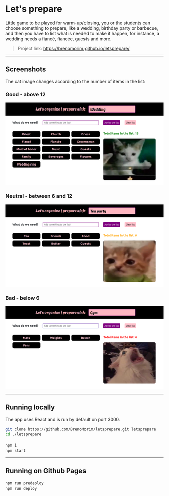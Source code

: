 # Let's prepare

Little game to be played for warm-up/closing, you or the students can choose something to prepare, like a wedding, birthday party or barbecue, and then you have to list what is needed to make it happen, for instance, a wedding needs a fiancé, fiancée, guests and more.

> Project link: <https://brenomorim.github.io/letsprepare/>

---

## Screenshots

The cat image changes according to the number of items in the list:

### Good - above 12

![Page showing required items related to a wedding](./screenshots/good.png)

### Neutral - between 6 and 12

![Page showing required items related to a tea party](./screenshots/neutral.png)

### Bad - below 6

![Page showing required items related to a gym](./screenshots/bad.png)

---

## Running locally

The app uses React and is run by default on port 3000.

```sh
git clone https://github.com/BrenoMorim/letsprepare.git letsprepare
cd ./letsprepare

npm i
npm start
```

---

## Running on Github Pages

```sh
npm run predeploy
npm run deploy
```
